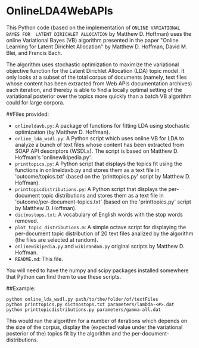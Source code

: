OnlineLDA4WebAPIs
=================

This Python code (based on the implementation of `ONLINE VARIATIONAL BAYES FOR 
LATENT DIRICHLET ALLOCATION` by Matthew D. Hoffman) uses the online Variational 
Bayes (VB) algorithm presented in the paper "Online Learning for Latent Dirichlet
Allocation" by Matthew D. Hoffman, David M. Blei, and Francis Bach.

The algorithm uses stochastic optimization to maximize the variational
objective function for the Latent Dirichlet Allocation (LDA) topic model.
It only looks at a subset of the total corpus of documents (namely, text files
whose content has been extracted from Web APIs documentation archives) 
each iteration, and thereby is able to find a locally optimal setting of
the variational posterior over the topics more quickly than a batch
VB algorithm could for large corpora.


##Files provided:
* `onlineldavb.py`: A package of functions for fitting LDA using stochastic
  optimization (by Matthew D. Hoffman).
* `online_lda_wsdl.py`: A Python script which uses online VB for LDA to analyze a 
  bunch of text files whose content has been extracted from SOAP API descriptors 
  (WSDLs). The script is based on Matthew D. Hoffman's 'onlinewikipedia.py'.
* `printtopics.py`: A Python script that displays the topics fit using the
  functions in onlineldavb.py and stores them as a text file in 'outcome/topics.txt'
  (based on the 'printtopics.py' script by Matthew D. Hoffman).
* `printtopicdistributions.py`: A Python script that displays the per-document topic 
  distributions and stores them as a text file in 'outcome/per-document-topics.txt' 
  (based on the 'printtopics.py' script by Matthew D. Hoffman).
* `dictnostops.txt`: A vocabulary of English words with the stop words removed.
* `plot_topic_distributions.m`: A simple octave script for displaying the per-document
  topic distribution of 20 text files analized by the algorithm (the files are selected at random).
* `onlinewikipedia.py` and `wikirandom.py` original scripts by Matthew D. Hoffman.
* `README.md`: This file.

You will need to have the numpy and scipy packages installed somewhere
that Python can find them to use these scripts.


##Example:
```
python online_lda_wsdl.py path/to/the/folder/of/textFiles 
python printtopics.py dictnostops.txt parameters/lambda-<#>.dat
python printtopicdistributions.py parameters/gamma-all.dat
```

This would run the algorithm for a number of iterations which depends on the size of 
the corpus, display the (expected value under the variational posterior of the) 
topics fit by the algorithm and the per-document-distributions.
